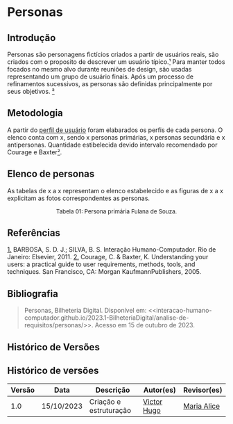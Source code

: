 # Personas

## Introdução
Personas são personagens fictícios criados a partir de usuários reais, são criados com o proposito de descrever um usuário típico.<a id="anchor_1" href="#REF1">¹</a> Para manter todos focados no mesmo alvo durante reuniões de design, são usadas representando um grupo de usuário finais. Após um processo de refinamentos sucessivos, as personas são definidas principalmente por seus objetivos. <a id="anchor_2" href="#REF2">²</a>

## Metodologia 
A partir do [perfil de usuário](./perfil_de_usuario.md) foram elabarados os perfis de cada persona. O elenco conta com x, sendo x personas primárias, x personas secundária e x antipersonas. Quantidade estibelecida devido intervalo recomendado por Courage e Baxter<a id="anchor_2" href="#REF2">²</a>.

## Elenco de personas
As tabelas de x a x representam o elenco estabelecido e as figuras de x a x explicitam as fotos correspondentes as personas.

<center>
<font size="2"><p style="text-align: center">Tabela 01: Persona primária Fulana de Souza.</p></font>
</center>


## Referências 
<a id="REF1" href="#anchor_1">1.</a> BARBOSA, S. D. J.; SILVA, B. S. Interação Humano-Computador. Rio de Janeiro: Elsevier, 2011. 
<a id="REF2" href="#anchor_2">2.</a> Courage, C. & Baxter, K. Understanding your users: a practical guide to user requirements, methods, tools, and techniques. San Francisco, CA: Morgan KaufmannPublishers, 2005.


## Bibliografia 
> Personas, Bilheteria Digital. Disponível em: <<interacao-humano-computador.github.io/2023.1-BilheteriaDigital/analise-de-requisitos/personas/>>. Acesso em 15 de outubro de 2023.

## Histórico de Versões 

## Histórico de versões

| Versão | Data       | Descrição           | Autor(es)                                       | Revisor(es)                               |
| ------ | ---------- | ------------------- | ----------------------------------------------- | ----------------------------------------- |
| 1.0    | 15/10/2023 | Criação e estruturação | [Victor Hugo](https://github.com/ViictorHugoo) | [Maria Alice](https://github.com/Maliz30) |
